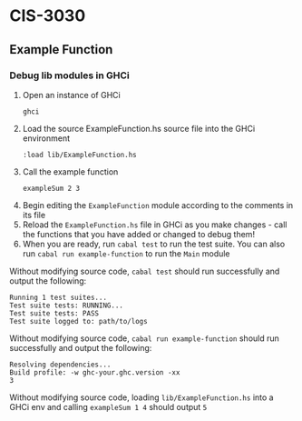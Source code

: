 # CIS-3030
## Example Function

### Debug lib modules in GHCi
1. Open an instance of GHCi
    ```
    ghci
    ```
2. Load the source ExampleFunction.hs source file into the GHCi environment
    ```
    :load lib/ExampleFunction.hs
    ```
3. Call the example function
    ```
    exampleSum 2 3
    ```
4. Begin editing the `ExampleFunction` module according to the comments in its file
5. Reload the `ExampleFunction.hs` file in GHCi as you make changes - call the functions that you have added or changed to debug them!
6. When you are ready, run `cabal test` to run the test suite. You can also run `cabal run example-function` to run the `Main` module

Without modifying source code, `cabal test` should run successfully and output the following:

```
Running 1 test suites...
Test suite tests: RUNNING...
Test suite tests: PASS
Test suite logged to: path/to/logs
```

Without modifying source code, `cabal run example-function` should run successfully and output the following:

```
Resolving dependencies...
Build profile: -w ghc-your.ghc.version -xx
3
```

Without modifying source code, loading `lib/ExampleFunction.hs` into a GHCi env and calling `exampleSum 1 4` should output `5`
